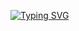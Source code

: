 [![Typing SVG](https://readme-typing-svg.herokuapp.com?color=%2336BCF7&center=true&vCenter=true&lines=%E2%9C%A8+Hello+there!%F0%9F%91%8B%E2%9C%A8;%E2%9C%A8+Nice+to+meet+you!+%E2%9C%A8;%E2%9C%A8+Welcome+to+my+Github+Profile!+%E2%9C%A8)](https://git.io/typing-svg)
<!--
**burakpolater/burakpolater** is a ✨ _special_ ✨ repository because its `README.md` (this file) appears on your GitHub profile.

Here are some ideas to get you started:



- 🔭 I’m currently working on ...
- 🌱 I’m currently learning ...
- 👯 I’m looking to collaborate on ...
- 🤔 I’m looking for help with ...
- 💬 Ask me about ...
- 📫 How to reach me: ...
- 😄 Pronouns: ...
- ⚡ Fun fact: ...
-->
